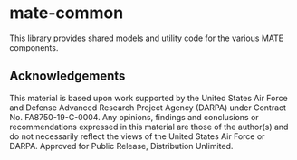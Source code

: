 mate-common
===========

This library provides shared models and utility code for the various MATE
components.

## Acknowledgements

This material is based upon work supported by the United States Air Force and
Defense Advanced Research Project Agency (DARPA) under
Contract No. FA8750-19-C-0004. Any opinions, findings and conclusions or
recommendations expressed in this material are those of the author(s) and do
not necessarily reflect the views of the United States Air Force or DARPA.
Approved for Public Release, Distribution Unlimited.
